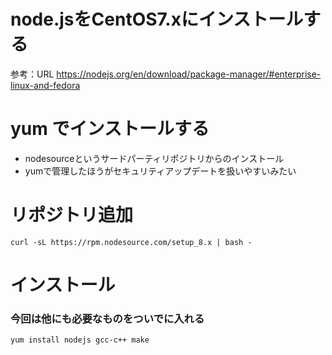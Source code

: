 # node.jsをCentOS7.xにインストールする
参考：URL 
        <a href="https://nodejs.org/en/download/package-manager/#enterprise-linux-and-fedora" target="_blank" rel="noopener noreferrer">
            https://nodejs.org/en/download/package-manager/#enterprise-linux-and-fedora
        </a>

# yum でインストールする
- nodesourceというサードパーティリポジトリからのインストール
- yumで管理したほうがセキュリティアップデートを扱いやすいみたい

# リポジトリ追加
````
curl -sL https://rpm.nodesource.com/setup_8.x | bash -
````

# インストール
### 今回は他にも必要なものをついでに入れる
````
yum install nodejs gcc-c++ make
````